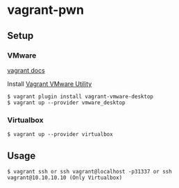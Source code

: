 # vagrant-pwn

## Setup

### VMware

<a href="https://developer.hashicorp.com/vagrant/docs/providers/vmware/installation">vagrant docs</a>

Install <a href="https://developer.hashicorp.com/vagrant/downloads/vmware">Vagrant VMware Utility</a>

```console
$ vagrant plugin install vagrant-vmware-desktop
$ vagrant up --provider vmware_desktop
```

### Virtualbox

```console
$ vagrant up --provider virtualbox
```

## Usage

```console
$ vagrant ssh or ssh vagrant@localhost -p31337 or ssh vagrant@10.10.10.10 (Only Virtualbox)
```
